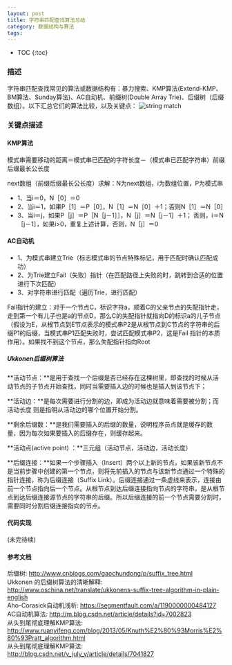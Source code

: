 ```yaml
---
layout: post
title: 字符串匹配查找算法总结
category: 数据结构与算法
tags:  
---
```


* TOC
{:toc}

### 描述
字符串匹配查找常见的算法或数据结构有：暴力搜索、KMP算法(Extend-KMP、BM算法、Sunday算法)、AC自动机、前缀树(Double Array Trie)、后缀树（后缀数组）。以下汇总它们的算法比较，以及关键点：
![string match]({{site.url}}/public/blog-img/algorithm/string-match.png)

### 关键点描述

#### KMP算法
模式串需要移动的距离＝模式串已匹配的字符长度－（模式串已匹配字符串）前缀后缀最长公长度

next数组（前缀后缀最长公长度）求解：N为next数组，i为数组位置，P为模式串

- 1、当i＝0，N［0］＝0
- 2、当i＝1，如果P［1］＝P［0］，N［1］＝N［0］＋1；否则N［1］＝N［0］
- 3、当i＝j，如果P［j］＝P［N［j－1］］，N［j］＝N［j－1］＋1；
             否则，i＝N［j－1］，如果i>0，重复上述计算，否则，N［j］＝0

#### AC自动机
- 1、为模式串建立Trie（标志模式串的节点特殊标记，用于匹配时确认匹配成功）
- 2、为Trie建立Fail（失败）指针（在匹配路径上失败的时，跳转到合适的位置进行下次匹配）
- 3、对字符串进行匹配（遍历Trie，进行匹配）

Fail指针的建立：对于一个节点C，标识字符a，顺着C的父亲节点的失配指针走，走到第一个有儿子也是a的节点D，那么C的失配指针就指向D的标识a的儿子节点（假设为E，从根节点到E节点表示的模式串P2是从根节点到C节点的字符串的后缀P1的后缀，当模式串P1匹配失败时，尝试匹配模式串P2，这是Fail 指针的本质作用）。如果找不到这个节点，那么失配指针指向Root

##### Ukkonen后缀树算法
**活动节点：**是用于查找一个后缀是否已经存在这棵树里，即查找的时候从活动节点的子节点开始查找，同时当需要插入边的时候也是插入到该节点下；

**活动边：**是每次需要进行分割的边，即成为活动边就意味着需要被分割；而 活动长度 则是指明从活动边的哪个位置开始分割。

**剩余后缀数：**是我们需要插入的后缀的数量，说明程序员点就是缓存的数量，因为每次如果要插入的后缀存在，则缓存起来。

**活动点(active point) ：**三元组（活动节点，活动边，活动长度）

**后缀连接：**如果一个步骤插入（Insert）两个以上新的节点，如果该新节点不是当前步骤中创建的第一个节点，则将先前插入的节点与该新节点通过一个特殊的指针连接，称为后缀连接（Suffix Link）。后缀连接通过一条虚线来表示，连接由前一个节点指向后一个节点。从根节点到达后缀连接指向节点的字符串，是从根节点到达后缀连接源节点的字符串的后缀。所以后缀连接的前一个节点需要分割时，需要同时分割后缀连接指向的节点。


#### 代码实现
(未完待续)

#### 参考文档
后缀树: <http://www.cnblogs.com/gaochundong/p/suffix_tree.html><br/>
Ukkonen 的后缀树算法的清晰解释: <http://www.oschina.net/translate/ukkonens-suffix-tree-algorithm-in-plain-english><br/>
Aho-Corasick自动机浅析: <https://segmentfault.com/a/1190000000484127><br/>
AC自动机算法: <http://m.blog.csdn.net/article/details?id=7002823><br/>
从头到尾彻底理解KMP算法: <http://www.ruanyifeng.com/blog/2013/05/Knuth%E2%80%93Morris%E2%80%93Pratt_algorithm.html><br/>
从头到尾彻底理解KMP算法: <http://blog.csdn.net/v_july_v/article/details/7041827><br/>
